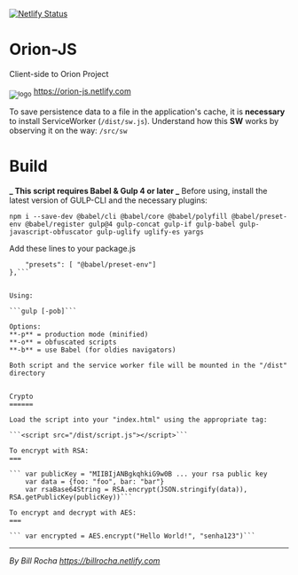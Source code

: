 [![Netlify Status](https://api.netlify.com/api/v1/badges/26b88e55-8556-4d7c-8e19-1017b19c8d7a/deploy-status)](https://app.netlify.com/sites/orion-sample/deploys)

# Orion-JS

Client-side to Orion Project

<sub>![logo](https://github.com/fdutrar/orion-node/blob/master/public/icon/favicon-16x16.png)</sub> https://orion-js.netlify.com

To save persistence data to a file in the application's cache, it is **necessary** to install ServiceWorker (`/dist/sw.js`). Understand how this **SW** works by observing it on the way: `/src/sw`

# Build

**_ This script requires Babel & Gulp 4 or later _**
Before using, install the latest version of GULP-CLI and the necessary plugins:

`npm i --save-dev @babel/cli @babel/core @babel/polyfill @babel/preset-env @babel/register gulp@4 gulp-concat gulp-if gulp-babel gulp-javascript-obfuscator gulp-uglify uglify-es yargs`

Add these lines to your package.js

````"babel": {
    "presets": [ "@babel/preset-env"]
},```


Using:

```gulp [-pob]```

Options:
**-p** = production mode (minified)
**-o** = obfuscated scripts
**-b** = use Babel (for oldies navigators)

Both script and the service worker file will be mounted in the "/dist" directory


Crypto
======

Load the script into your "index.html" using the appropriate tag:

```<script src="/dist/script.js"></script>```

To encrypt with RSA:
===

``` var publicKey = "MIIBIjANBgkqhkiG9w0B ... your rsa public key
    var data = {foo: "foo", bar: "bar"}
    var rsaBase64String = RSA.encrypt(JSON.stringify(data)), RSA.getPublicKey(publicKey))```

To encrypt and decrypt with AES:
===

``` var encrypted = AES.encrypt("Hello World!", "senha123")```

````

---

_By Bill Rocha <https://billrocha.netlify.com>_
